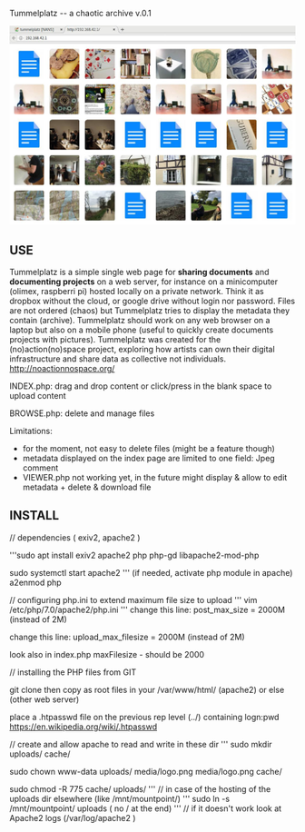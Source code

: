 Tummelplatz -- a chaotic archive v.0.1

![](media/Tummelplatz.jpg?raw=true)

USE
---

Tummelplatz is a simple single web page for **sharing documents** and **documenting projects** on a web server, for instance on a minicomputer (olimex, raspberri pi) hosted locally on a private network. Think it as dropbox without the cloud, or google drive without login nor password. Files are not ordered (chaos) but Tummelplatz tries to display the metadata they contain (archive). Tummelplatz should work on any web browser on a laptop but also on a mobile phone (useful to quickly create documents projects with pictures). Tummelplatz was created for the (no)action(no)space project, exploring how artists can own their digital infrastructure and share data as collective not individuals. http://noactionnospace.org/

INDEX.php: drag and drop content or click/press in the blank space to upload content

BROWSE.php: delete and manage files

Limitations:
- for the moment, not easy to delete files (might be a feature though)
- metadata displayed on the index page are limited to one field: Jpeg comment
- VIEWER.php not working yet, in the future might display & allow to edit metadata + delete & download file

INSTALL
-------

// dependencies ( exiv2, apache2 )

'''sudo apt install exiv2 apache2 php php-gd libapache2-mod-php

sudo systemctl start apache2
'''
(if needed, activate php module in apache) a2enmod php

// configuring php.ini to extend maximum file size to upload
'''
vim /etc/php/7.0/apache2/php.ini
'''
change this line: post_max_size = 2000M (instead of 2M) 

change this line: upload_max_filesize = 2000M (instead of 2M)

look also in index.php maxFilesize - should be 2000

// installing the PHP files from GIT

git clone then copy as root files in your /var/www/html/ (apache2) or else (other web server)

place a .htpasswd file on the previous rep level (../) containing logn:pwd https://en.wikipedia.org/wiki/.htpasswd

// create and allow apache to read and write in these dir
'''
sudo mkdir uploads/ cache/

sudo chown www-data uploads/ media/logo.png media/logo.png cache/

sudo chmod -R 775 cache/ uploads/
'''
// in case of the hosting of the uploads dir elsewhere (like /mnt/mountpoint/)
'''
sudo ln -s /mnt/mountpoint/ uploads ( no / at the end)
'''
// if it doesn't work look at Apache2 logs (/var/log/apache2 )
